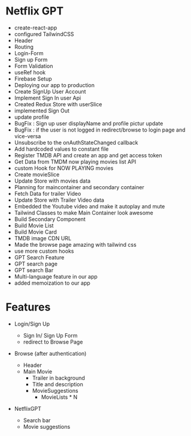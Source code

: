 # Netflix GPT

- create-react-app
- configured TailwindCSS
- Header
- Routing
- Login-Form
- Sign up Form
- Form Validation
- useRef hook
- Firebase Setup
- Deploying our app to production
- Create SignUp User Account
- Implement Sign In user Api
- Created Redux Store with userSlice
- implemented Sign Out 
- update profile
- BugFix : Sign up user displayName and profile pictur update
- BugFix : if the user is not logged in redirect/browse to login page and vice-versa
- Unsubscribe to the onAuthStateChanged callback
- Add hardcoded values to constant file
- Register TMDB API and create an app and get access token
- Get Data from TMDM now playing movies list API
- custom Hook for NOW PLAYING movies
- Create movieSlice
- Update Store with movies data
- Planning for maincontainer and secondary container
- Fetch Data for trailer Video
- Update Store with Trailer Video data
- Embedded the Youtube video and make it autoplay and mute
- Tailwind Classes to make Main Container look awesome
- Build Secondary Component 
- Build Movie List
- Build Movie Card
- TMDB image CDN URL 
- Made the browse page amazing with tailwind css
- use more custom hooks
- GPT Search Feature  
- GPT search page 
- GPT search Bar 
- Multi-language feature in our app
- added memoization to our app

# Features

- Login/Sign Up
    - Sign In/ Sign Up Form
    - redirect to Browse Page
- Browse (after authentication)
    - Header
    - Main Movie
        - Trailer in background
        - Title and description  
        - MovieSuggestions
            - MovieLists * N

- NetflixGPT
    - Search bar
    - Movie suggestions